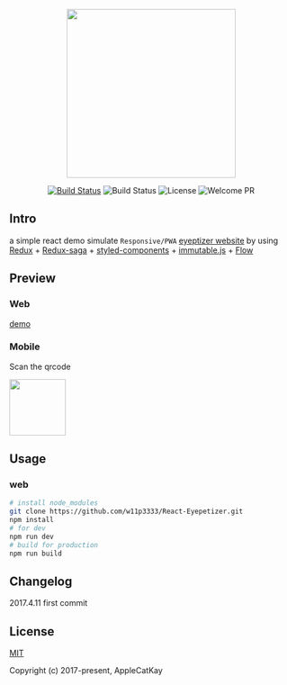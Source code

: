 
<p align="center">
<img width="300" src="http://upload-images.jianshu.io/upload_images/1449048-c24f9c7cc780da4b.png?imageMogr2/auto-orient/strip%7CimageView2/2/w/1240" />
</p>

<p align="center">
  <a href="https://circleci.com/gh/w11p3333/React-Eyepetizer/tree/master"><img src="https://circleci.com/gh/w11p3333/React-Eyepetizer.svg?style=shield&circle-token=:circle-token" alt="Build Status" /></a>
<!--   <a href="https://coveralls.io/github/w11p3333/React-Eyepetizer?branch=master"><img src="https://img.shields.io/coveralls/w11p3333/React-Eyepetizer/master.svg?style=flat" alt="Coverage" /></a> -->
  <img src="https://img.shields.io/github/stars/w11p3333/React-Eyepetizer.svg?style=social&label=Star" alt="Build Status">
  <img src="https://img.shields.io/packagist/l/doctrine/orm.svg" alt="License" />
  <img src="https://img.shields.io/badge/PRs-welcome-brightgreen.svg" alt="Welcome PR" />
  <br>
</p>

## Intro

a simple react demo simulate `Responsive/PWA` [eyeptizer website](http://www.kaiyanapp.com/) by using [Redux](https://github.com/reactjs/redux) + [Redux-saga](https://github.com/redux-saga/redux-saga) + [styled-components](https://github.com/styled-components/styled-components) + [immutable.js](https://github.com/facebook/immutable-js) + [Flow](https://github.com/facebook/flow)

## Preview

### Web

[demo](https://w11p3333.github.io/React-Eyepetizer/example)

### Mobile

Scan the qrcode

<img src="https://qr.api.cli.im/qr?data=https%253A%252F%252Fw11p3333.github.io%252FReact-Eyepetizer%252Fexample&level=H&transparent=false&bgcolor=%23ffffff&forecolor=%23000000&blockpixel=12&marginblock=1&logourl=&size=280&kid=cliim&key=70c29e07411386aadce073e29209d542" style="width: 100px;"/>

## Usage

### web

```bash
# install node_modules
git clone https://github.com/w11p3333/React-Eyepetizer.git
npm install
# for dev
npm run dev
# build for production
npm run build
```

## Changelog

2017.4.11 first commit

## License

[MIT](http://opensource.org/licenses/MIT)

Copyright (c) 2017-present, AppleCatKay

